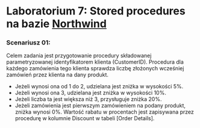 # Laboratorium 7: Stored procedures na bazie [Northwind](https://en.wikiversity.org/wiki/Database_Examples/Northwind)

### Scenariusz 01:

Celem zadania jest przygotowanie procedury składowanej parametryzowanej identyfikatorem klienta (CustomerID).
Procedura dla każdego zamówienia tego klienta sprawdza liczbę złożonych wcześniej zamówień przez klienta na dany produkt.

- Jeżeli wynosi ona od 1 do 2, udzielana jest zniżka w wysokości 5%.
- Jeżeli wynosi ona 3, udzielana jest zniżka w wysokości 10%.
- Jeżeli liczba ta jest większa niż 3, przysługuje zniżka 20%.
- Jeżeli zamówienia jest pierwszym zamówieniem na podany produkt, zniżka wynosi 0%.
  Wartość rabatu w procentach jest zapisywana przez procedurę w kolumnie Discount w tabeli [Order Details].
